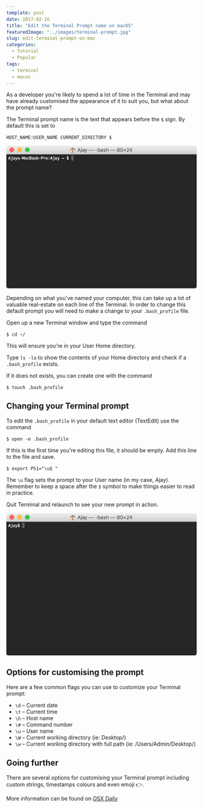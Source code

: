 ```yaml
---
template: post
date: 2017-02-16
title: "Edit the Terminal Prompt name on macOS"
featuredImage: "../images/terminal-prompt.jpg"
slug: edit-terminal-prompt-on-mac
categories:
  - Tutorial
  - Popular
tags:
  - terminal
  - macos
---
```


As a developer you're likely to spend a lot of time in the Terminal and may have already customised the appearance of it to suit you, but what about the prompt name?

The Terminal prompt name is the text that appears before the `$` sign. By default this is set to

```
HOST_NAME:USER_NAME CURRENT_DIRECTORY $
```
![](../images/posts/terminal-1.png)

Depending on what you've named your computer, this can take up a lot of valuable real-estate on each line of the Terminal. In order to change this default prompt you will need to make a change to your `.bash_profile` file.

Open up a new Terminal window and type the command

```shell
$ cd ~/
```

This will ensure you're in your User Home directory.

Type `ls -la` to show the contents of your Home directory and check if a `.bash_profile` exists.

If it does not exists, you can create one with the command

```shell
$ touch .bash_profile
```

## Changing your Terminal prompt

To edit the `.bash_profile` in your default text editor (TextEdit) use the command

```shell
$ open -e .bash_profile
```

If this is the first time you're editing this file, it should be empty. Add this line to the file and save.

```shell
$ export PS1="\u$ "
```

The `\u` flag sets the prompt to your User name (in my case, Ajay). Remember to keep a space after the `$` symbol to make things easier to read in practice.

Quit Terminal and relaunch to see your new prompt in action.

![](../images/posts/terminal-2.png)

## Options for customising the prompt

Here are a few common flags you can use to customize your Terminal prompt:

- `\d` – Current date
- `\t` – Current time
- `\h` – Host name
- `\#` – Command number
- `\u` – User name
- `\W` – Current working directory (ie: Desktop/)
- `\w` – Current working directory with full path (ie: /Users/Admin/Desktop/)

## Going further

There are several options for customising your Terminal prompt including custom strings, timestamps colours and even emoji 👉.

More information can be found on [OSX Daily](http://osxdaily.com/2006/12/11/how-to-customize-your-terminal-prompt/)
